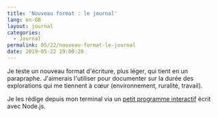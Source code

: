 ```yaml
---
title: 'Nouveau format : le journal'
lang: en-GB
layout: journal
categories:
  - Journal
permalink: 05/22/nouveau-format-le-journal
date: 2019-05-22 19:00:28
---
```


Je teste un nouveau format d'écriture, plus léger, qui tient en un parapraphe. J'aimerais l'utiliser pour documenter sur la durée des explorations qui me tiennent à cœur (environnement, ruralité, travail).

Je les rédige depuis mon terminal via un [petit programme interactif](https://github.com/oncletom/oncletom.io/blob/master/bin/new-journal-entry) écrit avec Node.js.
